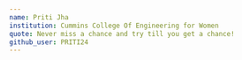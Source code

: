 ```yaml
---
name: Priti Jha
institution: Cummins College Of Engineering for Women
quote: Never miss a chance and try till you get a chance!
github_user: PRITI24
---
```

